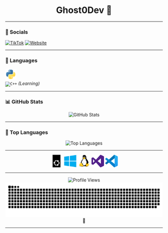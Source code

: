 <h1 align="center">Ghost0Dev 🌙</h1>

---

### 🌌 Socials
[![TikTok](https://img.shields.io/badge/TikTok-%23000000.svg?&style=for-the-badge&logo=TikTok&logoColor=white)][tiktok]
[![Website](https://img.shields.io/badge/Website-%2312100E.svg?&style=for-the-badge&logo=About.me&logoColor=white)][website]

---

### 🌙 Languages
<code><img height="35" src="https://raw.githubusercontent.com/github/explore/master/topics/python/python.png" alt="Python"></code>  
<code><img height="35" src="https://raw.githubusercontent.com/isocpp/logos/master/cpp_logo.png" alt="C++"></code> *(Learning)*

---

### 📊 GitHub Stats
<p align="center">
  <img src="https://github-readme-stats.vercel.app/api?username=ghost0dev&show_icons=true&theme=tokyonight&hide_border=true&bg_color=0D1117&title_color=8A2BE2&icon_color=8A2BE2" alt="GitHub Stats" />
</p>

---

### 📌 Top Languages
<p align="center">
  <img src="https://github-readme-stats.vercel.app/api/top-langs/?username=ghost0dev&layout=compact&theme=tokyonight&hide_border=true&bg_color=0D1117&title_color=8A2BE2" alt="Top Languages" />
</p>

---

<p align="center">
  <img src="https://raw.githubusercontent.com/devicons/devicon/master/icons/ubuntu/ubuntu-plain.svg" height="40" />
  <img src="https://raw.githubusercontent.com/devicons/devicon/master/icons/windows8/windows8-original.svg" height="40" />
  <img src="https://raw.githubusercontent.com/devicons/devicon/master/icons/linux/linux-original.svg" height="40" />
  <img src="https://raw.githubusercontent.com/devicons/devicon/master/icons/visualstudio/visualstudio-plain.svg" height="40" />
  <img src="https://raw.githubusercontent.com/devicons/devicon/master/icons/vscode/vscode-original.svg" height="40" />
</p>

--- 

<p align="center">
  <!-- Option 1: Visitor Counter -->
  <img src="https://komarev.com/ghpvc/?username=ghost0dev&label=Profile%20Views&color=8A2BE2&style=flat-square" alt="Profile Views"/>

  <!-- Option 2: Snake Animation -->
  <br>
  <img src="https://raw.githubusercontent.com/Platane/snk/output/github-contribution-grid-snake.svg" alt="Snake Animation" />

  <!-- Option 3: Small Night Emoji Row -->
  <br>
  🌙 
</p>

---

[tiktok]: https://www.tiktok.com/@raphi.muc  
[website]: https://guns.lol/raphimuc
